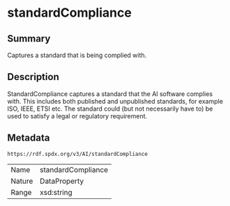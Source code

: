 <!-- Automatically generated by spec-parser v2.0.0 on 2024-01-12T14:00:21.817658+00:00 -->
<!-- SPDX-License-Identifier: Community-Spec-1.0 -->

# standardCompliance

## Summary

Captures a standard that is being complied with.


## Description

StandardCompliance captures a standard that the AI software complies with. 
This includes both published and unpublished standards, for example ISO, IEEE, ETSI etc. 
The standard could (but not necessarily have to) be used to satisfy a legal or regulatory requirement.


## Metadata

`https://rdf.spdx.org/v3/AI/standardCompliance`


| | |
|---|---|
| Name | standardCompliance |
| Nature | DataProperty |
| Range | xsd:string |





